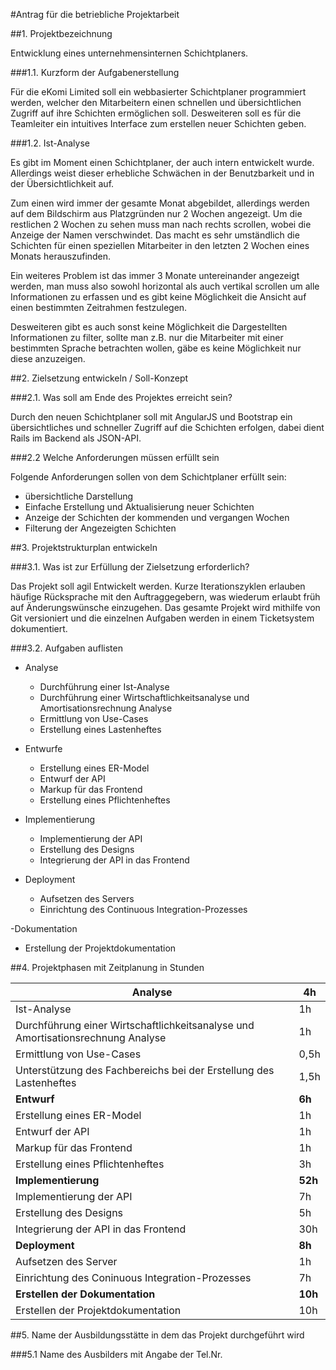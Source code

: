 #Antrag für die betriebliche Projektarbeit

##1. Projektbezeichnung

Entwicklung eines unternehmensinternen Schichtplaners.

###1.1. Kurzform der Aufgabenerstellung

Für die eKomi Limited soll ein webbasierter Schichtplaner programmiert werden, 
welcher den Mitarbeitern einen schnellen und übersichtlichen Zugriff
auf ihre Schichten ermöglichen soll. Desweiteren soll es für die Teamleiter ein
intuitives Interface zum erstellen neuer Schichten geben.

###1.2. Ist-Analyse

Es gibt im Moment einen Schichtplaner, der auch intern entwickelt wurde.
Allerdings weist dieser erhebliche Schwächen in der Benutzbarkeit und in der 
Übersichtlichkeit auf. 

Zum einen wird immer der gesamte Monat abgebildet, allerdings werden auf dem 
Bildschirm aus Platzgründen nur 2 Wochen angezeigt. Um die restlichen 2 Wochen zu 
sehen muss man nach rechts scrollen, wobei die Anzeige der Namen verschwindet.
Das macht es sehr umständlich die Schichten für einen speziellen Mitarbeiter in 
den letzten 2 Wochen eines Monats herauszufinden.

Ein weiteres Problem ist das immer 3 Monate untereinander angezeigt werden, man 
muss also sowohl horizontal als auch vertikal scrollen um alle Informationen 
zu erfassen und es gibt keine Möglichkeit die Ansicht auf einen bestimmten 
Zeitrahmen festzulegen.

Desweiteren gibt es auch sonst keine Möglichkeit die Dargestellten Informationen
zu filter, sollte man z.B. nur die Mitarbeiter mit einer bestimmten Sprache betrachten
wollen, gäbe es keine Möglichkeit nur diese anzuzeigen.

##2. Zielsetzung entwickeln / Soll-Konzept

###2.1. Was soll am Ende des Projektes erreicht sein?

Durch den neuen Schichtplaner soll mit AngularJS und Bootstrap ein übersichtliches und 
schneller Zugriff auf die Schichten erfolgen, dabei dient Rails im Backend als JSON-API.

###2.2 Welche Anforderungen müssen erfüllt sein

Folgende Anforderungen sollen von dem Schichtplaner erfüllt sein:

- übersichtliche Darstellung
- Einfache Erstellung und Aktualisierung neuer Schichten
- Anzeige der Schichten der kommenden und vergangen Wochen
- Filterung der Angezeigten Schichten

##3. Projektstrukturplan entwickeln

###3.1. Was ist zur Erfüllung der Zielsetzung erforderlich?

Das Projekt soll agil Entwickelt werden. Kurze Iterationszyklen erlauben häufige Rücksprache mit den Auftraggegebern, was wiederum erlaubt früh auf Änderungswünsche einzugehen. Das gesamte Projekt wird mithilfe von Git versioniert und die einzelnen Aufgaben werden in einem Ticketsystem dokumentiert.

###3.2. Aufgaben auflisten

- Analyse
  * Durchführung einer Ist-Analyse
  * Durchführung einer Wirtschaftlichkeitsanalyse und Amortisationsrechnung Analyse
  * Ermittlung von Use-Cases
  * Erstellung eines Lastenheftes

- Entwurfe
  * Erstellung eines ER-Model
  * Entwurf der API
  * Markup für das Frontend
  * Erstellung eines Pflichtenheftes

- Implementierung
  * Implementierung der API
  * Erstellung des Designs
  * Integrierung der API in das Frontend

- Deployment
  * Aufsetzen des Servers
  * Einrichtung des Continuous Integration-Prozesses

-Dokumentation
  * Erstellung der Projektdokumentation

##4. Projektphasen mit Zeitplanung in Stunden

Analyse | 4h
--------|---------
Ist-Analyse | 1h
Durchführung einer Wirtschaftlichkeitsanalyse und Amortisationsrechnung Analyse | 1h
Ermittlung von Use-Cases | 0,5h
Unterstützung des Fachbereichs bei der Erstellung des Lastenheftes | 1,5h
**Entwurf** | **6h**
Erstellung eines ER-Model | 1h
Entwurf der API | 1h
Markup für das Frontend | 1h
Erstellung eines Pflichtenheftes | 3h
**Implementierung** | **52h**
Implementierung der API | 7h
Erstellung des Designs | 5h
Integrierung der API in das Frontend | 30h
**Deployment** | **8h**
Aufsetzen des Server | 1h
Einrichtung des Coninuous Integration-Prozesses | 7h
**Erstellen der Dokumentation** | **10h**
Erstellen der Projektdokumentation | 10h


##5. Name der Ausbildungsstätte in dem das Projekt durchgeführt wird

###5.1 Name des Ausbilders mit Angabe der Tel.Nr.
